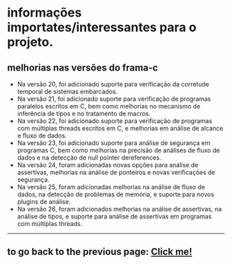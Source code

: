 # informações importates/interessantes para o projeto.

## melhorias nas versões do frama-c
- Na versão 20, foi adicionado suporte para verificação da corretude temporal de sistemas embarcados.
- Na versão 21, foi adicionado suporte para verificação de programas paralelos escritos em C, bem como melhorias no mecanismo de inferência de tipos e no tratamento de macros.
- Na versão 22, foi adicionado suporte para verificação de programas com múltiplas threads escritos em C, e melhorias em análise de alcance e fluxo de dados.
- Na versão 23, foi adicionado suporte para análise de segurança em programas C, bem como melhorias na precisão de análises de fluxo de dados e na detecção de null pointer dereferences.
- Na versão 24, foram adicionadas novas opções para análise de assertivas, melhorias na análise de ponteiros e novas verificações de segurança.
- Na versão 25, foram adicionadas melhorias na análise de fluxo de dados, na detecção de problemas de memória, e suporte para novos plugins de análise.
- Na versão 26, foram adicionados melhorias na análise de assertivas, na análise de tipos, e suporte para análise de assertivas em programas com múltiplas threads.

---

## to go back to the previous page: [Click me!](../NewVersions.md)